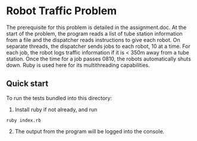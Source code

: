 Robot Traffic Problem
======

The prerequisite for this problem is detailed in the assignment.doc.
At the start of the problem, the program reads a list of tube station information from a file and the dispatcher reads instructions to give each robot. On separate threads, the dispatcher sends jobs to each robot, 10 at a time. For each job, the robot logs traffic information if it is < 350m away from a tube station. Once the time for a job passes 0810, the robots automatically shuts down.
Ruby is used here for its multithreading capabilities.

Quick start
------

To run the tests bundled into this directory:

1. Install ruby if not already, and run
  ```
  ruby index.rb
  ```

2. The output from the program will be logged into the console.